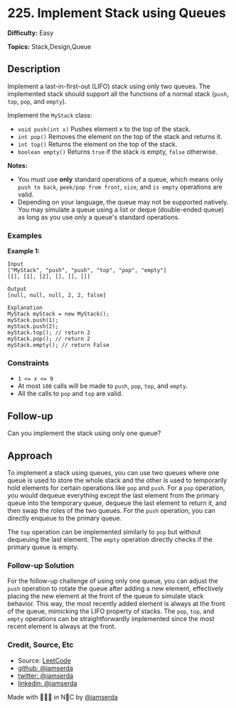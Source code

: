 # 225. Implement Stack using Queues

**Difficulty:** Easy

**Topics:** Stack,Design,Queue

## Description

Implement a last-in-first-out (LIFO) stack using only two queues. The implemented stack should support all the functions of a normal stack (`push`, `top`, `pop`, and `empty`).

Implement the `MyStack` class:

- `void push(int x)` Pushes element x to the top of the stack.
- `int pop()` Removes the element on the top of the stack and returns it.
- `int top()` Returns the element on the top of the stack.
- `boolean empty()` Returns `true` if the stack is empty, `false` otherwise.

**Notes:**
- You must use **only** standard operations of a queue, which means only `push to back`, `peek/pop from front`, `size`, and `is empty` operations are valid.
- Depending on your language, the queue may not be supported natively. You may simulate a queue using a list or deque (double-ended queue) as long as you use only a queue's standard operations.

### Examples

**Example 1:**

```plaintext
Input
["MyStack", "push", "push", "top", "pop", "empty"]
[[], [1], [2], [], [], []]

Output
[null, null, null, 2, 2, false]

Explanation
MyStack myStack = new MyStack();
myStack.push(1);
myStack.push(2);
myStack.top(); // return 2
myStack.pop(); // return 2
myStack.empty(); // return False
```

### Constraints

- `1 <= x <= 9`
- At most `100` calls will be made to `push`, `pop`, `top`, and `empty`.
- All the calls to `pop` and `top` are valid.

## Follow-up

Can you implement the stack using only one queue?

## Approach

To implement a stack using queues, you can use two queues where one queue is used to store the whole stack and the other is used to temporarily hold elements for certain operations like `pop` and `push`. For a `pop` operation, you would dequeue everything except the last element from the primary queue into the temporary queue, dequeue the last element to return it, and then swap the roles of the two queues. For the `push` operation, you can directly enqueue to the primary queue. 

The `top` operation can be implemented similarly to `pop` but without dequeuing the last element. The `empty` operation directly checks if the primary queue is empty.

### Follow-up Solution

For the follow-up challenge of using only one queue, you can adjust the `push` operation to rotate the queue after adding a new element, effectively placing the new element at the front of the queue to simulate stack behavior. This way, the most recently added element is always at the front of the queue, mimicking the LIFO property of stacks. The `pop`, `top`, and `empty` operations can be straightforwardly implemented since the most recent element is always at the front.

### Credit, Source, Etc

- Source: [LeetCode](https://leetcode.com/problems/merge-sorted-array/description/)
- [github:  @iamserda](https://github.com/iamserda)
- [twitter: @iamserda](https://twitter.com/iamserda)
- [linkedin:    @iamserda](https://linkedin.com/in/iamserda)

Made with 🤍🫶🏿 in N🗽C by [@iamserda](https://www.twitter.com/iamserda)
